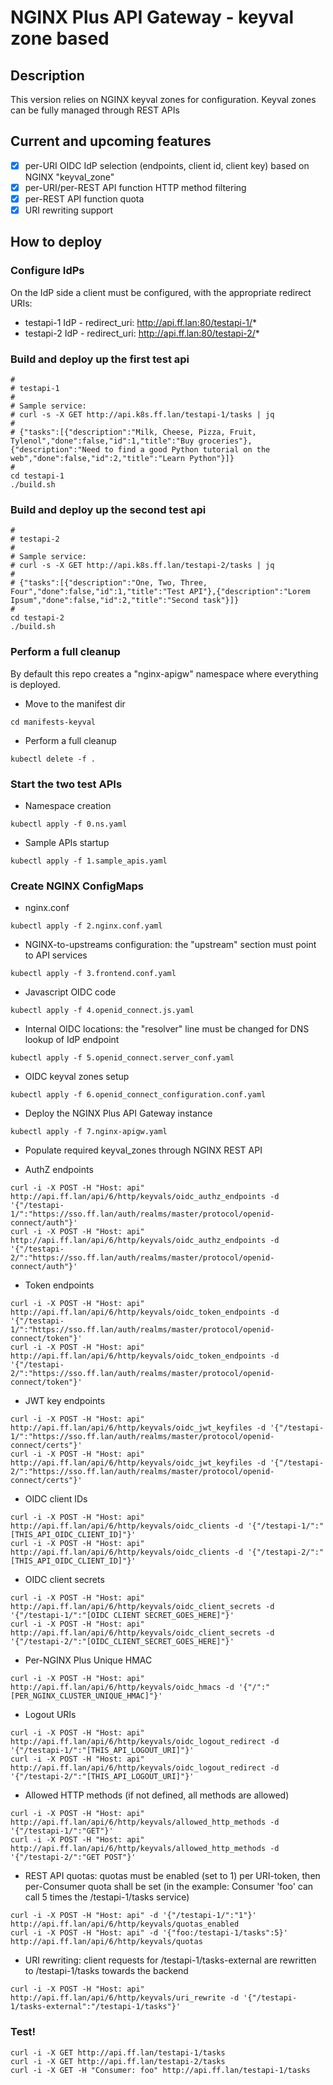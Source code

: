 # NGINX Plus API Gateway - keyval zone based

## Description

This version relies on NGINX keyval zones for configuration. Keyval zones can be fully managed through REST APIs

## Current and upcoming features

- [X] per-URI OIDC IdP selection (endpoints, client id, client key) based on NGINX "keyval_zone"
- [X] per-URI/per-REST API function HTTP method filtering
- [X] per-REST API function quota
- [X] URI rewriting support

## How to deploy

### Configure IdPs

On the IdP side a client must be configured, with the appropriate redirect URIs:

- testapi-1 IdP - redirect_uri: http://api.ff.lan:80/testapi-1/*
- testapi-2 IdP - redirect_uri: http://api.ff.lan:80/testapi-2/*


### Build and deploy up the first test api

```
#
# testapi-1
# 
# Sample service:
# curl -s -X GET http://api.k8s.ff.lan/testapi-1/tasks | jq
#
# {"tasks":[{"description":"Milk, Cheese, Pizza, Fruit, Tylenol","done":false,"id":1,"title":"Buy groceries"},{"description":"Need to find a good Python tutorial on the web","done":false,"id":2,"title":"Learn Python"}]}
#
cd testapi-1
./build.sh
```

### Build and deploy up the second test api

```
#
# testapi-2
#
# Sample service:
# curl -s -X GET http://api.k8s.ff.lan/testapi-2/tasks | jq
#
# {"tasks":[{"description":"One, Two, Three, Four","done":false,"id":1,"title":"Test API"},{"description":"Lorem Ipsum","done":false,"id":2,"title":"Second task"}]}
#
cd testapi-2
./build.sh
```

### Perform a full cleanup

By default this repo creates a "nginx-apigw" namespace where everything is deployed.

- Move to the manifest dir
```
cd manifests-keyval
```

- Perform a full cleanup
```
kubectl delete -f .
```

### Start the two test APIs

- Namespace creation
```
kubectl apply -f 0.ns.yaml
```

- Sample APIs startup
```
kubectl apply -f 1.sample_apis.yaml
```

### Create NGINX ConfigMaps

- nginx.conf
```
kubectl apply -f 2.nginx.conf.yaml 
```

- NGINX-to-upstreams configuration: the "upstream" section must point to API services 
```
kubectl apply -f 3.frontend.conf.yaml
```

- Javascript OIDC code
```
kubectl apply -f 4.openid_connect.js.yaml
```

- Internal OIDC locations: the "resolver" line must be changed for DNS lookup of IdP endpoint
```
kubectl apply -f 5.openid_connect.server_conf.yaml
```

- OIDC keyval zones setup
```
kubectl apply -f 6.openid_connect_configuration.conf.yaml
```

- Deploy the NGINX Plus API Gateway instance
```
kubectl apply -f 7.nginx-apigw.yaml
```

- Populate required keyval_zones through NGINX REST API

- AuthZ endpoints

```
curl -i -X POST -H "Host: api" http://api.ff.lan/api/6/http/keyvals/oidc_authz_endpoints -d '{"/testapi-1/":"https://sso.ff.lan/auth/realms/master/protocol/openid-connect/auth"}'
curl -i -X POST -H "Host: api" http://api.ff.lan/api/6/http/keyvals/oidc_authz_endpoints -d '{"/testapi-2/":"https://sso.ff.lan/auth/realms/master/protocol/openid-connect/auth"}'
```

- Token endpoints

```
curl -i -X POST -H "Host: api" http://api.ff.lan/api/6/http/keyvals/oidc_token_endpoints -d '{"/testapi-1/":"https://sso.ff.lan/auth/realms/master/protocol/openid-connect/token"}'
curl -i -X POST -H "Host: api" http://api.ff.lan/api/6/http/keyvals/oidc_token_endpoints -d '{"/testapi-2/":"https://sso.ff.lan/auth/realms/master/protocol/openid-connect/token"}'
```

- JWT key endpoints

```
curl -i -X POST -H "Host: api" http://api.ff.lan/api/6/http/keyvals/oidc_jwt_keyfiles -d '{"/testapi-1/":"https://sso.ff.lan/auth/realms/master/protocol/openid-connect/certs"}'
curl -i -X POST -H "Host: api" http://api.ff.lan/api/6/http/keyvals/oidc_jwt_keyfiles -d '{"/testapi-2/":"https://sso.ff.lan/auth/realms/master/protocol/openid-connect/certs"}'
```

- OIDC client IDs

```
curl -i -X POST -H "Host: api" http://api.ff.lan/api/6/http/keyvals/oidc_clients -d '{"/testapi-1/":"[THIS_API_OIDC_CLIENT_ID]"}'
curl -i -X POST -H "Host: api" http://api.ff.lan/api/6/http/keyvals/oidc_clients -d '{"/testapi-2/":"[THIS_API_OIDC_CLIENT_ID]"}'
```

- OIDC client secrets

```
curl -i -X POST -H "Host: api" http://api.ff.lan/api/6/http/keyvals/oidc_client_secrets -d '{"/testapi-1/":"[OIDC CLIENT SECRET_GOES_HERE]"}'
curl -i -X POST -H "Host: api" http://api.ff.lan/api/6/http/keyvals/oidc_client_secrets -d '{"/testapi-2/":"[OIDC_CLIENT_SECRET_GOES_HERE]"}'
```

- Per-NGINX Plus Unique HMAC

```
curl -i -X POST -H "Host: api" http://api.ff.lan/api/6/http/keyvals/oidc_hmacs -d '{"/":"[PER_NGINX_CLUSTER_UNIQUE_HMAC]"}'
```

- Logout URIs

```
curl -i -X POST -H "Host: api" http://api.ff.lan/api/6/http/keyvals/oidc_logout_redirect -d '{"/testapi-1/":"[THIS_API_LOGOUT_URI]"}'
curl -i -X POST -H "Host: api" http://api.ff.lan/api/6/http/keyvals/oidc_logout_redirect -d '{"/testapi-2/":"[THIS_API_LOGOUT_URI]"}'
```

- Allowed HTTP methods (if not defined, all methods are allowed)

```
curl -i -X POST -H "Host: api" http://api.ff.lan/api/6/http/keyvals/allowed_http_methods -d '{"/testapi-1/":"GET"}'
curl -i -X POST -H "Host: api" http://api.ff.lan/api/6/http/keyvals/allowed_http_methods -d '{"/testapi-2/":"GET POST"}'
```

- REST API quotas: quotas must be enabled (set to 1) per URI-token, then per-Consumer quota shall be set (in the example: Consumer 'foo' can call 5 times the /testapi-1/tasks service)

```
curl -i -X POST -H "Host: api" -d '{"/testapi-1/":"1"}' http://api.ff.lan/api/6/http/keyvals/quotas_enabled
curl -i -X POST -H "Host: api" -d '{"foo:/testapi-1/tasks":5}' http://api.ff.lan/api/6/http/keyvals/quotas
```

- URI rewriting: client requests for /testapi-1/tasks-external are rewritten to /testapi-1/tasks towards the backend

```
curl -i -X POST -H "Host: api" http://api.ff.lan/api/6/http/keyvals/uri_rewrite -d '{"/testapi-1/tasks-external":"/testapi-1/tasks"}'
```

### Test!

```
curl -i -X GET http://api.ff.lan/testapi-1/tasks
curl -i -X GET http://api.ff.lan/testapi-2/tasks
curl -i -X GET -H "Consumer: foo" http://api.ff.lan/testapi-1/tasks
```
